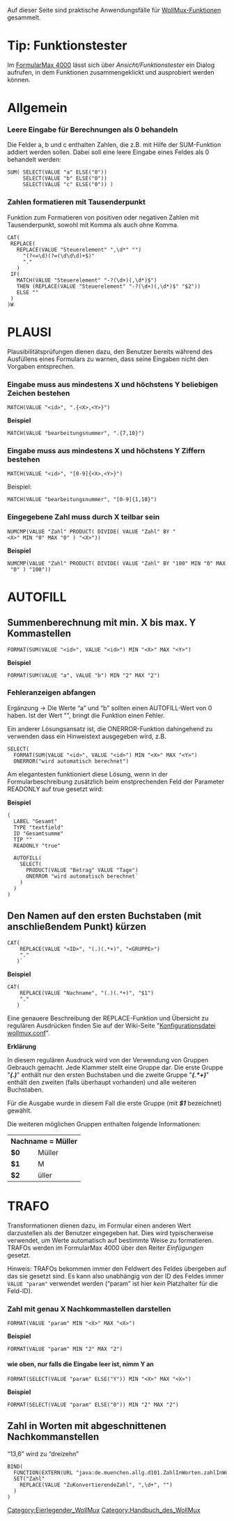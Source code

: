 Auf dieser Seite sind praktische Anwendungsfälle für
[WollMux-Funktionen](Konfigurationsdatei_wollmux_conf.md#grundfunktionen)
gesammelt.

Tip: Funktionstester
====================

Im [FormularMax 4000](FormularMax_4000.md) lässt sich über
*Ansicht/Funktionstester* ein Dialog aufrufen, in dem Funktionen
zusammengeklickt und ausprobiert werden können.

Allgemein
=========

### Leere Eingabe für Berechnungen als 0 behandeln

Die Felder a, b und c enthalten Zahlen, die z.B. mit Hilfe der
SUM-Funktion addiert werden sollen. Dabei soll eine leere Eingabe eines
Feldes als 0 behandelt werden:

```
SUM( SELECT(VALUE "a" ELSE("0"))
     SELECT(VALUE "b" ELSE("0"))
     SELECT(VALUE "c" ELSE("0")) )
```

### Zahlen formatieren mit Tausenderpunkt

Funktion zum Formatieren von positiven oder negativen Zahlen mit
Tausenderpunkt, sowohl mit Komma als auch ohne Komma.

```
CAT(
 REPLACE(
   REPLACE(VALUE "Steuerelement" ",\d*" "")
     "(?<=\d)(?=(\d\d\d)+$)"
     "."
   )
 IF(
   MATCH(VALUE "Steuerelement" "-?(\d+)(,\d*)$")
   THEN (REPLACE(VALUE "Steuerelement" "-?(\d+)(,\d*)$" "$2"))
   ELSE ""
 )
)W
```

PLAUSI
======

Plausibilitätsprüfungen dienen dazu, den Benutzer bereits während des
Ausfüllens eines Formulars zu warnen, dass seine Eingaben nicht den
Vorgaben entsprechen.

### Eingabe muss aus mindestens X und höchstens Y beliebigen Zeichen bestehen

`MATCH(VALUE "<id>", ".{<X>,<Y>}")`

**Beispiel**

`MATCH(VALUE "bearbeitungsnummer", ".{7,10}")`

### Eingabe muss aus mindestens X und höchstens Y Ziffern bestehen

`MATCH(VALUE "<id>", "[0-9]{<X>,<Y>}")`

Beispiel:

`MATCH(VALUE "bearbeitungsnummer", "[0-9]{1,10}")`

### Eingegebene Zahl muss durch X teilbar sein

`NUMCMP(VALUE "Zahl" PRODUCT( DIVIDE( VALUE "Zahl" BY "<X>" MIN "0" MAX "0" ) "<X>"))`

**Beispiel**

`NUMCMP(VALUE "Zahl" PRODUCT( DIVIDE( VALUE "Zahl" BY "100" MIN "0" MAX "0" ) "100"))`

AUTOFILL
========

Summenberechnung mit min. X bis max. Y Kommastellen
---------------------------------------------------

`FORMAT(SUM(VALUE "<id>", VALUE "<id>") MIN "<X>" MAX "<Y>")`

**Beispiel**

`FORMAT(SUM(VALUE "a", VALUE "b") MIN "2" MAX "2")`

### Fehleranzeigen abfangen

Ergänzung &rarr; Die Werte “a” und “b” sollten einen AUTOFILL-Wert von 0
haben. Ist der Wert "", bringt die Funktion einen Fehler.

Ein anderer Lösungsansatz ist, die ONERROR-Funktion dahingehend zu
verwenden dass ein Hinweistext ausgegeben wird, z.B.

```
SELECT(
  FORMAT(SUM(VALUE "<id>", VALUE "<id>") MIN "<X>" MAX "<Y>")
  ONERROR("wird automatisch berechnet")

```

Am elegantesten funktioniert diese Lösung, wenn in der
Formularbeschreibung zusätzlich beim enstprechenden Feld der Parameter
READONLY auf true gesetzt wird:

**Beispiel**

```
(
  LABEL "Gesamt"
  TYPE "textfield"
  ID "Gesamtsumme"
  TIP ""
  READONLY "true"

  AUTOFILL(
    SELECT(
      PRODUCT(VALUE "Betrag" VALUE "Tage")
      ONERROR "wird automatisch berechnet`
    )
  )
)
```

Den Namen auf den ersten Buchstaben (mit anschließendem Punkt) kürzen
---------------------------------------------------------------------

```
CAT(
    REPLACE(VALUE "<ID>", "(.)(.*+)", "<GRUPPE>")
    "."
   )`
```

**Beispiel**

```
CAT(
    REPLACE(VALUE "Nachname", "(.)(.*+)", "$1")
    "."
   )
```

Eine genauere Beschreibung der REPLACE-Funktion und Übersicht zu
regulären Ausdrücken finden Sie auf der Wiki-Seite "[Konfigurationsdatei wollmux.conf](Konfigurationsdatei_wollmux_conf.md#replace-argument-regex-repstr)".

**Erklärung**

In diesem regulären Ausdruck wird von der Verwendung von Gruppen
Gebrauch gemacht. Jede Klammer stellt eine Gruppe dar. Die erste Gruppe
"***(.)***" enthält nur den ersten Buchstaben und die zweite Gruppe
"***(.&ast;+)***" enthält den zweiten (falls überhaupt vorhanden) und alle
weiteren Buchstaben.

Für die Ausgabe wurde in diesem Fall die erste Gruppe (mit ***\$1***
bezeichnet) gewählt.

Die weiteren möglichen Gruppen enthalten folgende Informationen:

<table border="0" width="200">
<tr>
<th colspan="2" align="center">Nachname = Müller
</th></tr>
<tr>
<td> <b>$0</b>
</td>
<td> Müller
</td></tr>
<tr>
<td> <b>$1</b>
</td>
<td> M
</td></tr>
<tr>
<td> <b>$2</b>
</td>
<td> üller
</td></tr></table>

TRAFO
=====

Transformationen dienen dazu, im Formular einen anderen Wert
darzustellen als der Benutzer eingegeben hat. Dies wird typischerweise
verwendet, um Werte automatisch auf bestimmte Weise zu formatieren.
TRAFOs werden im FormularMax 4000 über den Reiter *Einfügungen* gesetzt.

Hinweis: TRAFOs bekommen immer den Feldwert des Feldes übergeben auf das sie gesetzt sind. Es kann also unabhängig von der ID des Feldes immer `VALUE "param"` verwendet werden (“param” ist hier *kein* Platzhalter für die Feld-ID).

### Zahl mit genau X Nachkommastellen darstellen

`FORMAT(VALUE "param" MIN "<X>" MAX "<X>")`

**Beispiel**

`FORMAT(VALUE "param" MIN "2" MAX "2") `

#### wie oben, nur falls die Eingabe leer ist, nimm Y an

`FORMAT(SELECT(VALUE "param" ELSE("Y")) MIN "<X>" MAX "<X>")`

**Beispiel**

`FORMAT(SELECT(VALUE "param" ELSE("0")) MIN "2" MAX "2")`

Zahl in Worten mit abgeschnittenen Nachkommanstellen
----------------------------------------------------

“13,6” wird zu “dreizehn”

```
BIND(
  FUNCTION(EXTERN(URL "java:de.muenchen.allg.d101.ZahlInWorten.zahlInWorten" PARAMS("Zahl")))
  SET("Zahl"
    REPLACE(VALUE "ZuKonvertierendeZahl", ",\d+", "")
  )
)
```

<Category:Eierlegender_WollMux> <Category:Handbuch_des_WollMux>
